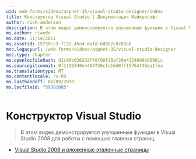 ```yaml
---
uid: web-forms/videos/aspnet-35/visual-studio-designer/index
title: Конструктор Visual Studio | Документация Майкрософт
author: rick-anderson
description: В этом видео демонстрируется улучшенные функции в Visual Studio 2008 для работы с помощью главных страниц.
ms.author: riande
ms.date: 11/14/2011
ms.assetid: 15730cc3-f122-45e4-8afd-bd8b2c8c83ab
msc.legacyurl: /web-forms/videos/aspnet-35/visual-studio-designer
msc.type: chapter
ms.openlocfilehash: d1c99b0362d2ff8f00f28af20e4324698b66681c
ms.sourcegitcommit: 0f1119340e4464720cfd16d0ff15764746ea1fea
ms.translationtype: MT
ms.contentlocale: ru-RU
ms.lasthandoff: 04/09/2019
ms.locfileid: "59381085"
---
```

# <a name="visual-studio-designer"></a>Конструктор Visual Studio

> В этом видео демонстрируется улучшенные функции в Visual Studio 2008 для работы с помощью главных страниц.


- [Visual Studio 2008 и вложенные эталонные страницы](visual-studio-2008-and-nested-masterpages.md)
